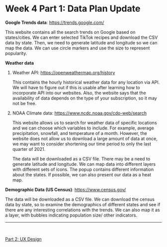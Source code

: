 # Week 4 Part 1: Data Plan Update
<b>Google Trends data</b>: https://trends.google.com/

This website contains all the search trends on Google based on states/cities. We can enter selected TikTok recipes and download the CSV data by state. Then, we need to generate latitude and longitude so we can map the data. We can use circle markers and use the size to represent popularity. 

<b>Weather data</b>

1. Weather API: https://openweathermap.org/history

    This contains the hourly historical weather data for any location via API. We will have to figure out if this is usable after learning how to incorporate API into our websites. Also, the website says that the availability of data depends on the type of your subscription, so it may not be free.

2. NOAA Climate data: https://www.ncdc.noaa.gov/cdo-web/search

    This website allows us to search for weather data of specific locations and we can choose which variables to include. For example, average precipitation, snowfall, and temperature of a month. However, the website does not allow us to download a large amount of data at once, we may want to consider shortening our time period to only the last quarter of 2021.

    The data will be downloaded as a CSV file. There may be a need to generate latitude and longitude. We can map data into different layers with different sets of icons. The popup contains different information about the states. If possible, we can also present our data as a heat map.

<b>Demographic Data (US Census)</b>: https://www.census.gov/

The data will be downloaded as a CSV file. We can download the census data by state, so to examine the demographics of different states and see if there are any interesting correlations with the trends. We can also map it as a layer, with bubbles indicating population size/ other indicators.


<hr>

<br>

<a href="Week4/uxdesign">Part 2: UX Design</a>